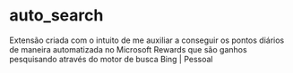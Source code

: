 # auto_search
Extensão criada com o intuito de me auxiliar a conseguir os pontos diários de maneira automatizada no Microsoft Rewards que são ganhos pesquisando através do motor de busca Bing | Pessoal
